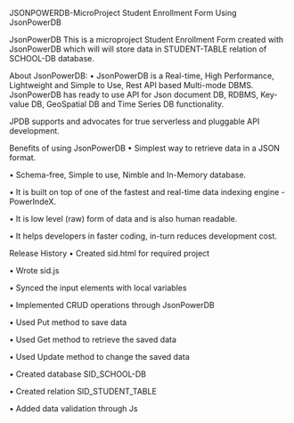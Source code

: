 JSONPOWERDB-MicroProject
Student Enrollment Form Using JsonPowerDB

JsonPowerDB
This is a microproject Student Enrollment Form created with JsonPowerDB which will will store data in STUDENT-TABLE relation of SCHOOL-DB database.

About JsonPowerDB:
• JsonPowerDB is a Real-time, High Performance, Lightweight and Simple to Use, Rest API based Multi-mode DBMS. JsonPowerDB has ready to use API for Json document DB, RDBMS, Key-value DB, GeoSpatial DB and Time Series DB functionality.

JPDB supports and advocates for true serverless and pluggable API development.

Benefits of using JsonPowerDB
• Simplest way to retrieve data in a JSON format.

• Schema-free, Simple to use, Nimble and In-Memory database.

• It is built on top of one of the fastest and real-time data indexing engine - PowerIndeX.

• It is low level (raw) form of data and is also human readable.

• It helps developers in faster coding, in-turn reduces development cost.

Release History
• Created sid.html for required project

• Wrote sid.js

• Synced the input elements with local variables

• Implemented CRUD operations through JsonPowerDB

• Used Put method to save data

• Used Get method to retrieve the saved data

• Used Update method to change the saved data

• Created database SID_SCHOOL-DB

• Created relation SID_STUDENT_TABLE

• Added data validation through Js
